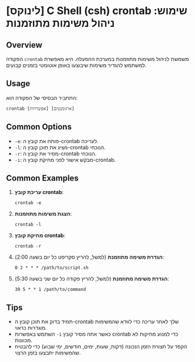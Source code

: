 # [לינוקס] C Shell (csh) crontab שימוש: ניהול משימות מתוזמנות

## Overview
הפקודה `crontab` משמשת לניהול משימות מתוזמנות במערכת ההפעלה. היא מאפשרת למשתמש להגדיר משימות שיבוצעו באופן אוטומטי בזמנים קבועים.

## Usage
התחביר הבסיסי של הפקודה הוא:

```shell
crontab [אפשרויות] [ארגומנטים]
```

## Common Options
- `-e`: פותח את קובץ ה-crontab לעריכה.
- `-l`: מציג את תוכן קובץ ה-crontab הנוכחי.
- `-r`: מסיר את קובץ ה-crontab הנוכחי.
- `-i`: מבקש אישור לפני מחיקת קובץ ה-crontab.

## Common Examples
1. **עריכת קובץ crontab**:
   ```shell
   crontab -e
   ```

2. **הצגת משימות מתוזמנות**:
   ```shell
   crontab -l
   ```

3. **מחיקת קובץ crontab**:
   ```shell
   crontab -r
   ```

4. **הגדרת משימה מתוזמנת** (למשל, להריץ סקריפט כל יום בשעה 2:00):
   ```shell
   0 2 * * * /path/to/script.sh
   ```

5. **הגדרת משימה מתוזמנת** (למשל, להריץ פקודה כל יום שני בשעה 5:30):
   ```shell
   30 5 * * 1 /path/to/command
   ```

## Tips
- תמיד בדוק את תוכן קובץ ה-crontab שלך לאחר עריכה כדי לוודא שהמשימות מוגדרות כראוי.
- השתמש באפשרות `-i` כאשר אתה מסיר קובץ crontab כדי למנוע מחיקות לא מכוונות.
- הקפד על תצורת הזמן הנכונה (דקות, שעות, ימים, חודשים, ימי שבוע) כדי להבטיח שהמשימות יתבצעו בזמן הרצוי.